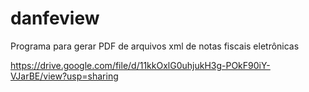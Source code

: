 # danfeview
Programa para gerar PDF de arquivos xml de notas fiscais eletrônicas

https://drive.google.com/file/d/11kkOxlG0uhjukH3g-POkF90iY-VJarBE/view?usp=sharing
